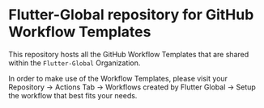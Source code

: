 # Flutter-Global repository for GitHub Workflow Templates

This repository hosts all the GitHub Workflow Templates that are shared within the `Flutter-Global` Organization.

In order to make use of the Workflow Templates, please visit your Repository → Actions Tab → Workflows created by Flutter Global → Setup the workflow that best fits your needs.